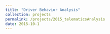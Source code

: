 ```yaml
---
title: "Driver Behavior Analysis"
collection: projects
permalink: /projects/2015_telematicsAnalysis
date: 2015-10-1
---
```


